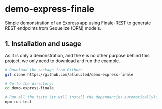 # demo-express-finale

Simple demonstration of an Express app using Finale-REST to generate REST endpoints from Sequelize (ORM) models.

## 1. Installation and usage

As it is only a demonstration, and there is no other purpose behind this project, we only need to download and run the example.

```bash
# Download the package from GitHub:
git clone https://github.com/allnulled/demo-express-finale

# Go to the directory:
cd demo-express-finale

# Run all the tests (it will install the dependencies automatically):
npm run test
```